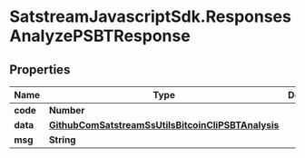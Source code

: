 # SatstreamJavascriptSdk.ResponsesAnalyzePSBTResponse

## Properties
Name | Type | Description | Notes
------------ | ------------- | ------------- | -------------
**code** | **Number** |  | [optional] 
**data** | [**GithubComSatstreamSsUtilsBitcoinCliPSBTAnalysis**](GithubComSatstreamSsUtilsBitcoinCliPSBTAnalysis.md) |  | [optional] 
**msg** | **String** |  | [optional] 
